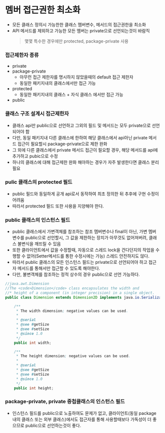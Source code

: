 # 멤버 접근권한 최소화
* 모든 클래스 정의시 가능한한 클래스 멤버변수, 메서드의 접근권한을 최소화
* API 메서드를 제외하고 가능한 모든 멤버는 private으로 선언되는것이 바람직
   > 몇몇 특수한 경우에만 protected, package-private 사용

### 접근제한자 종류
* private
* package-private
   * 아무런 접근 제한자를 명시하지 않았을때의 default 접근 제한자
   * 동일한 패키지내의 클래스에서만 접근 가능
* protected
   * 동일한 패키지내의 클래스 + 자식 클래스 에서만 접근 가능
* public

### 클래스 구조 설계시 접근제한자
* 클래스 api만 public으로 선언하고 그외의 필드 및 메서드는 모두 private으로 선언되어야 함
* 다만, 동일 패키지내 다른 클래스에 한하여 해당 클래스에서 api아닌 private 메서드 접근이 필요할시 package-private으로 제한 완화  
* 그 외에 다른 클래스에서 private 메서드 접근이 필요할 경우, 해당 메서드를 api에 추가하고 pubic으로 수정
* 하나의 클래스에 대해 접근제한 완화 해야하는 경우가 자주 발생한다면 클래스 분리 필요

### pulic 클래스의 protected 필드
* public 필드와 동일하게 공개 api로서 동작하여 최초 정의한 뒤 추후에 구현 수정이 어려움
* 따라서 protected 필드 또한 사용을 지양해야 한다.

### public 클래스의 인스턴스 필드
* public 클래스에서 가변객체를 참조하는 참조 멤버변수나 final이 아닌, 가변 멤버변수를 public으로 선언할시, 그 값을 제한하는 장치가 아무것도 없어져버려, 클래스 불변식을 깨뜨릴 수 있음
* 또한 클라이언트에서 값을 수정할때, 자동으로 스레드 lock을 건다던지의 작업을 수행할 수 없어(Setter메서드를 통한 수정시에는 가능) 스레드 안전하지도 않다.
* 따라서 public 클래스의 모든 인스턴스 필드는 private으로 선언되어야 하고 접근자 메서드를 통해서만 접근할 수 있도록 해야한다.
* 다만, 불변객체를 참조하는 정적 상수의 경우 public으로 선언 가능하다.
```java
//java.awt.Dimension
//The <code>Dimension</code> class encapsulates the width and
//* height of a component (in integer precision) in a single object.
public class Dimension extends Dimension2D implements java.io.Serializable {

    /**
     * The width dimension; negative values can be used.
     *
     * @serial
     * @see #getSize
     * @see #setSize
     * @since 1.0
     */
    public int width;

    /**
     * The height dimension; negative values can be used.
     *
     * @serial
     * @see #getSize
     * @see #setSize
     * @since 1.0
     */
    public int height;

```

### package-private, private 중첩클래스의 인스턴스 필드
* 인스턴스 필드를 public으로 노출하여도 문제가 없고, 클라이언트(동일 package내의 클래스 또는 외부 클래스)에서도 접근자를 통해 사용할때보다 가독성이 더 좋으므로 public으로 선언하는것이 좋다.